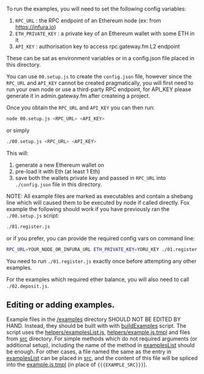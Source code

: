 To run the examples, you will need to set the following config variables:
1. `RPC_URL` : the RPC endpoint of an Ethereum node (ex: from https://infura.io)
2. `ETH_PRIVATE_KEY` : a private key of an Ethereum wallet with some ETH in it
3. `API_KEY` : authorisation key to access rpc.gateway.fm L2 endpoint 

These can be sat as environment variables or in a config.json file placed in
this directory.

You can use `00.setup.js` to create the `config.json` file, however since
the `RPC_URL` and `API_KEY` cannot be created pragmatically, you will first need to run
your own node or use a third-party RPC endpoint, for API_KEY please generate it in admin.gateway.fm after createing a project.


Once you obtain the `RPC_URL` and `API_KEY` you can then run:

```sh
node 00.setup.js <RPC_URL> <API_KEY>
```

or simply

```sh
./00.setup.js <RPC_URL> <API_KEY>
```

This will:
1. generate a new Ethereum wallet on 
2. pre-load it with Eth (at least 1 Eth)
3. save both the wallets private key and passed in `RPC_URL` into
   `./config.json` file in this directory.

NOTE:
All example files are marked as executables and contain a shebang line which
will caused them to be executed by node if called directly. Fox example the
following should work if you have previously ran the `./00.setup.js` script:

```sh
./01.register.js
```

or if you prefer, you can provide the required config vars on command line:

```sh
RPC_URL=YOUR_NODE_OR_INFURA_URL ETH_PRIVATE_KEY=YORU_KEY ./01.register.js
```

You need to run `./01.register.js` exactly once before attempting any other
examples.

For the examples which required ether balance, you  will also need to call
`./02.deposit.js`.


## Editing or adding examples.

Example files in the [/examples](/examples) directory SHOULD NOT BE EDITED
BY HAND. Instead, they should be built with with [buildExamples](/examples/helpers/buildExamples.js) script.
The script uses the [helpers/examplesList.js](/examples/helpers/examplesList.js), [helpers/example.js.tmpl](/examples/helpers/example.js.tmpl) and files from [src](/examples/src) directory. For simple methods
which do not required arguments (or additional setup), including the name of the method
in [examplesList](/examples/helpers/examplesList.js) should be enough. For other
cases, a file named the same as the entry in [examplesList](/examples/helpers/examplesList.js)
can be placed in [src](/examples/src), and the content of this file
will be spliced into the [example.js.tmpl](/examples/helpers/example.js.tmpl)
(in place of `{{{EXAMPLE_SRC}}}`).

